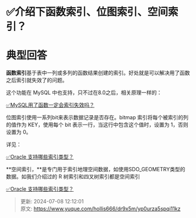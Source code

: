 # ✅介绍下函数索引、位图索引、空间索引？

# 典型回答


**函数索引**基于表中一列或多列的函数结果创建的索引。好处就是可以解决用了函数之后索引就失效了的问题。



这个功能在 MySQL 中也支持，只不过在8.0之后，相关原理一样的：



[✅MySQL用了函数一定会索引失效吗？](https://www.yuque.com/hollis666/dr9x5m/wk2stos6kpdcc8dc)

  


位图索引使用一系列bit来表示数据记录是否存在。bitmap 索引将每个被索引的列的值作为 KEY，使用每个 bit 表示一行，当这行中包含这个值时，设置为 1，否则设置为 0。



详见：

[✅Oracle 支持哪些索引类型？](https://www.yuque.com/hollis666/dr9x5m/bgilo3s62eu34q23#vuefS)



**空间索引，**是专门用于索引地理空间数据，如使用SDO_GEOMETRY类型的数据。如我们介绍过的 R 树索引和四叉树索引都是空间索引



[✅Oracle 支持哪些索引类型？](https://www.yuque.com/hollis666/dr9x5m/bgilo3s62eu34q23#Gz4Ip)



> 更新: 2024-07-08 12:12:01  
> 原文: <https://www.yuque.com/hollis666/dr9x5m/yp0urza5spqi11kz>